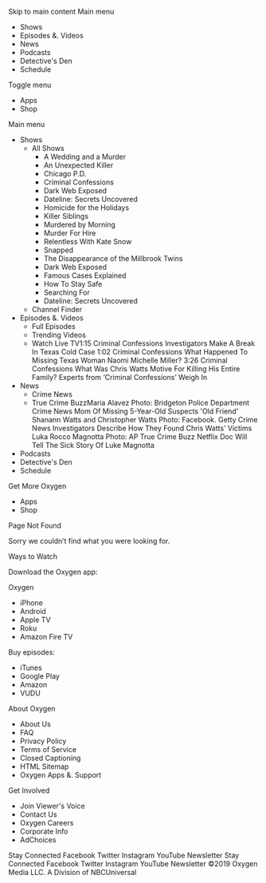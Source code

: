Skip to main content Main menu

*   Shows
*   Episodes &. Videos
*   News
*   Podcasts
*   Detective's Den
*   Schedule

Toggle menu

*   Apps
*   Shop

Main menu

*   Shows
    *   All Shows
        *   A Wedding and a Murder
        *   An Unexpected Killer
        *   Chicago P.D.
        *   Criminal Confessions
        *   Dark Web Exposed
        *   Dateline: Secrets Uncovered
        *   Homicide for the Holidays
        *   Killer Siblings
        *   Murdered by Morning
        *   Murder For Hire
        *   Relentless With Kate Snow
        *   Snapped
        *   The Disappearance of the Millbrook Twins
        *   Dark Web Exposed
        *   Famous Cases Explained
        *   How To Stay Safe
        *   Searching For
        *   Dateline: Secrets Uncovered
    *   Channel Finder
*   Episodes &. Videos
    *   Full Episodes
    *   Trending Videos
    *   Watch Live TV1:15 Criminal Confessions Investigators Make A Break In Texas Cold Case 1:02 Criminal Confessions What Happened To Missing Texas Woman Naomi Michelle Miller? 3:26 Criminal Confessions What Was Chris Watts Motive For Killing His Entire Family? Experts from ‘Criminal Confessions’ Weigh In
*   News
    *   Crime News
    *   True Crime BuzzMaria Alavez Photo: Bridgeton Police Department Crime News Mom Of Missing 5-Year-Old Suspects 'Old Friend' Shanann Watts and Christopher Watts Photo: Facebook. Getty Crime News Investigators Describe How They Found Chris Watts’ Victims Luka Rocco Magnotta Photo: AP True Crime Buzz Netflix Doc Will Tell The Sick Story Of Luke Magnotta
*   Podcasts
*   Detective's Den
*   Schedule

Get More Oxygen

*   Apps
*   Shop

Page Not Found

Sorry we couldn’t find what you were looking for.

Ways to Watch

Download the Oxygen app:

Oxygen

*   iPhone
*   Android
*   Apple TV
*   Roku
*   Amazon Fire TV

Buy episodes:

*   iTunes
*   Google Play
*   Amazon
*   VUDU

About Oxygen

*   About Us
*   FAQ
*   Privacy Policy
*   Terms of Service
*   Closed Captioning
*   HTML Sitemap
*   Oxygen Apps &. Support

Get Involved

*   Join Viewer's Voice
*   Contact Us
*   Oxygen Careers
*   Corporate Info
*   AdChoices

Stay Connected Facebook Twitter Instagram YouTube Newsletter Stay Connected Facebook Twitter Instagram YouTube Newsletter ©2019 Oxygen Media LLC. A Division of NBCUniversal